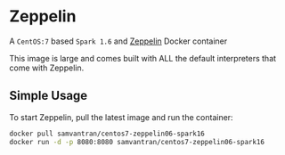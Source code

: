 # Zeppelin

A `CentOS:7` based `Spark 1.6` and [Zeppelin](http://zeppelin.apache.org/) Docker container

This image is large and comes built with ALL the default interpreters that come
with Zeppelin.

## Simple Usage
To start Zeppelin, pull the latest image and run the container:
```bash
docker pull samvantran/centos7-zeppelin06-spark16
docker run -d -p 8080:8080 samvantran/centos7-zeppelin06-spark16
```

